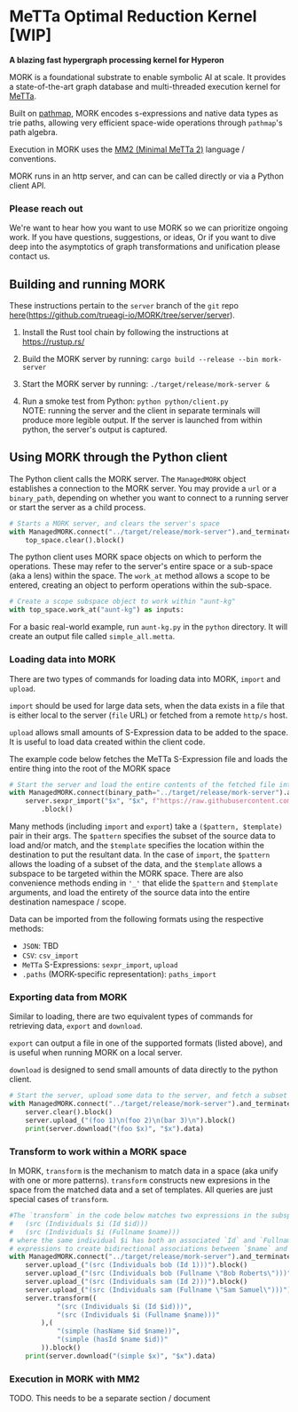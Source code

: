 
# MeTTa Optimal Reduction Kernel [WIP]

**A blazing fast hypergraph processing kernel for Hyperon**

MORK is a foundational substrate to enable symbolic AI at scale. It provides a state-of-the-art graph database and multi-threaded execution kernel for [MeTTa](https://metta-lang.dev/).

Built on [pathmap](https://github.com/Adam-Vandervorst/PathMap), MORK encodes s-expressions and native data types as trie paths, allowing very efficient space-wide operations through `pathmap`'s path algebra.

Execution in MORK uses the [MM2 (Minimal MeTTa 2)](docs/mm2.md) language / conventions.

MORK runs in an http server, and can can be called directly or via a Python client API.

### Please reach out

We're want to hear how you want to use MORK so we can prioritize ongoing work.  If you have questions, suggestions, or ideas, Or if you want to dive deep into the asymptotics of graph transformations and unification please contact us.

## Building and running MORK

These instructions pertain to the `server` branch of the `git` repo [here](https://github.com/trueagi-io/MORK/tree/server)(https://github.com/trueagi-io/MORK/tree/server/server).

1. Install the Rust tool chain by following the instructions at <https://rustup.rs/>

2. Build the MORK server by running: `cargo build --release --bin mork-server`

3. Start the MORK server by running: `./target/release/mork-server &`

4. Run a smoke test from Python: `python python/client.py`  
    NOTE: running the server and the client in separate terminals will produce more legible output.  If the server is launched from within python, the server's output is captured.

## Using MORK through the Python client

The Python client calls the MORK server.  The `ManagedMORK` object establishes a connection to the MORK server.  You may provide a `url` or a `binary_path`, depending on whether you want to connect to a running server or start the server as a child process.

```python
# Starts a MORK server, and clears the server's space
with ManagedMORK.connect("../target/release/mork-server").and_terminate() as top_space:
    top_space.clear().block()
```

The python client uses MORK space objects on which to perform the operations.  These may refer to the server's entire space or a sub-space (aka a lens) within the space.  The `work_at` method allows a scope to be entered, creating an object to perform operations within the sub-space.

```python
# Create a scope subspace object to work within "aunt-kg"
with top_space.work_at("aunt-kg") as inputs:
```

For a basic real-world example, run `aunt-kg.py` in the `python` directory.  It will create an output file called `simple_all.metta`.

### Loading data into MORK

There are two types of commands for loading data into MORK, `import` and `upload`.

`import` should be used for large data sets, when the data exists in a file that is either local to the server (`file` URL) or fetched from a remote `http/s` host.

`upload` allows small amounts of S-Expression data to be added to the space. It is useful to load data created within the client code.

The example code below fetches the MeTTa S-Expression file and loads the entire thing into the root of the MORK space

```python
# Start the server and load the entire contents of the fetched file into the root of the server's space
with ManagedMORK.connect(binary_path="../target/release/mork-server").and_terminate() as server:
    server.sexpr_import("$x", "$x", f"https://raw.githubusercontent.com/Adam-Vandervorst/metta-examples/refs/heads/main/aunt-kg/simpsons.metta")\
        .block()
```

Many methods (including `import` and `export`) take a `($pattern, $template)` pair in their args.  The `$pattern` specifies the subset of the source data to load and/or match, and the `$template` specifies the location within the destination to put the resultant data.  In the case of `import`, the `$pattern` allows the loading of a subset of the data, and the `$template` allows a subspace to be targeted within the MORK space.  There are also convenience methods ending in `'_'` that elide the `$pattern` and `$template` arguments, and load the entirety of the source data into the entire destination namespace / scope.

Data can be imported from the following formats using the respective methods:
* `JSON`: TBD
* `CSV`: `csv_import`
* `MeTTa` S-Expressions: `sexpr_import`, `upload`
* `.paths` (MORK-specific representation): `paths_import`

### Exporting data from MORK

Similar to loading, there are two equivalent types of commands for retrieving data, `export` and `download`.

`export` can output a file in one of the supported formats (listed above), and is useful when running MORK on a local server.

`download` is designed to send small amounts of data directly to the python client.

```python
# Start the server, upload some data to the server, and fetch a subset of it back from the server
with ManagedMORK.connect("../target/release/mork-server").and_terminate() as server:
    server.clear().block()
    server.upload_("(foo 1)\n(foo 2)\n(bar 3)\n").block()
    print(server.download("(foo $x)", "$x").data)
```

### Transform to work within a MORK space

In MORK, `transform` is the mechanism to match data in a space (aka unify with one or more patterns).  `transform` constructs new expresions in the space from the matched data and a set of templates.  All queries are just special cases of `transform`.

```python
#The `transform` in the code below matches two expressions in the subspace that take the form:
#   (src (Individuals $i (Id $id)))
#   (src (Individuals $i (Fullname $name)))
# where the same individual $i has both an associated `Id` and `Fullname`. Then it materializes two new
# expressions to create bidirectional associations between `$name` and `$id`, for each matched individual 
with ManagedMORK.connect("../target/release/mork-server").and_terminate() as server:
    server.upload_("(src (Individuals bob (Id 1)))").block()
    server.upload_("(src (Individuals bob (Fullname \"Bob Roberts\")))").block()
    server.upload_("(src (Individuals sam (Id 2)))").block()
    server.upload_("(src (Individuals sam (Fullname \"Sam Samuel\")))").block()
    server.transform((
            "(src (Individuals $i (Id $id)))",
            "(src (Individuals $i (Fullname $name)))"
        ),(
            "(simple (hasName $id $name))",
            "(simple (hasId $name $id))"
        )).block()
    print(server.download("(simple $x)", "$x").data)
```

### Execution in MORK with MM2

TODO.  This needs to be a separate section / document

